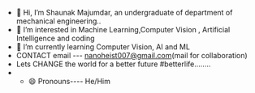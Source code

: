 - 👋 Hi, I’m Shaunak Majumdar, an undergraduate of department of mechanical engineering..
- 👀 I’m interested in Machine Learning,Computer Vision , Artificial Intelligence and coding
- 🌱 I’m currently learning  Computer Vision, AI and ML
- CONTACT  email --- nanoheist007@gmail.com(mail for collaboration)
- Lets CHANGE the world for a better future #betterlife........
- - 😄 Pronouns---- He/Him
  

<!---
23ME30056/23ME30056 is a ✨ special ✨ repository because its `README.md` (this file) appears on your GitHub profile.
You can click the Preview link to take a look at your changes.
--->
